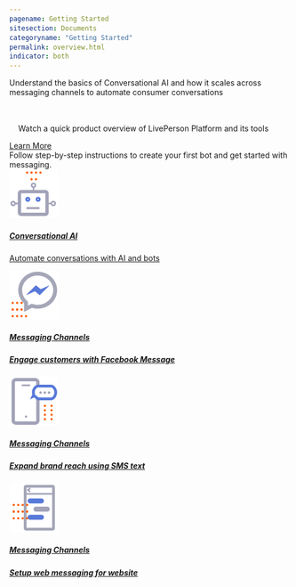 ```yaml
---
pagename: Getting Started
sitesection: Documents
categoryname: "Getting Started"
permalink: overview.html
indicator: both
---
```


<div class="card-container">
    <div class="getting-started-paragraph welcome-card-modified">
        Understand the basics of Conversational AI and how it scales across messaging channels to automate consumer conversations
    </div>
    <div id="teaser-banner" class="welcome-card">
            <a target="_blank" href="https://vimeo.com/398468660/03dd5cb78d">
            </a> <p class="success-stories-header" style="margin-top: 48px; margin-left: 16px;"> Watch a quick product overview of LivePerson Platform and its tools</p>
    </div>
</div>
<div class="hyperlink">
   <a target="_blank" href="https://knowledge.liveperson.com/getting-started-livepersons-conversational-commerce-platform.html"> Learn More
   </a>
</div>
<div class="getting-started-paragraph">
     Follow step-by-step instructions to create your first bot and get started with messaging.
</div>
<div class="card-container">
<div class="welcome-card">
    <a target="_blank" href="https://knowledge.liveperson.com/getting-started-quick-start-guides-conversation-builder-quick-start.html"> 
      <img class="container-image" src="img/ic_robot.svg"/>
      <h5 class="getstarted-title">Conversational AI</h5>
      <p class="getstarted-content ">Automate conversations with AI and bots</p>
    </a>
  </div>
  <div class="welcome-card">
    <a target="_blank" href="https://knowledge.liveperson.com/getting-started-quick-start-guides-facebook-messenger-quick-start.html"> 
      <img class="container-image" src="img/ic_FB.svg"/>
      <h5 class="getstarted-title">Messaging Channels </h5>
      <h5 class="getstarted-content ">Engage customers with Facebook Message</h5>
    </a>
  </div>
  <div class="welcome-card">
    <a target="_blank" href="https://knowledge.liveperson.com/getting-started-quick-start-guides-twilio-sms-quick-start.html"> 
      <img class="container-image" src="img/ic_SMS.svg"/>
      <h5 class="getstarted-title">Messaging Channels</h5>
      <h5 class="getstarted-content ">Expand brand reach using SMS text</h5>
    </a>
  </div>

  <div class="welcome-card">
    <a target="_blank" href="https://knowledge.liveperson.com/getting-started-quick-start-guides-web-messaging-quick-start.html"> 
      <img class="container-image" src="img/ic_messaging.svg"/>
      <h5 class="getstarted-title">Messaging Channels</h5>
      <h5 class="getstarted-content ">Setup web messaging for website </h5>
    </a>
  </div>
  </div>